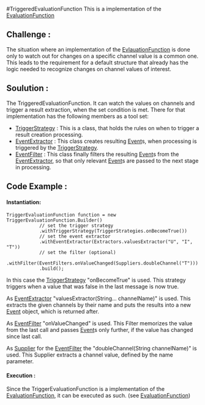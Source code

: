 #TriggeredEvaluationFunction
This is a implementation of the [EvaluationFunction](EVALUATION_FUNCTION.html)

## Challenge :

The situation where an implementation of the [EvlauationFunction](EVALUATION_FUNCTION.html) is done only to watch out for 
changes on a specific channel value is a common one. This leads to the requirement for a default structure that already has 
the logic needed to recognize changes on channel values of interest. 

## Soulution :

The TriggeredEvaluationFunction. It can watch the values on channels and trigger a result extraction, when the set 
condition is met. There for that implementation has the following members as a tool set:

 - [TriggerStrategy](TRIGGER_STRATEGY.html) : This is a class, that holds the rules on when to trigger a result creation 
 processing.
 - [EventExtractor](EVENT_EXTRACTOR.html) : This class creates resulting [Event](EVENT.html)s, when processing is triggered 
 by the [TriggerStrategy](TRIGGER_STRATEGY.html).
 - [EventFilter](EVENT_FILTER.html) : This class finally filters the resulting [Event](EVENT.html)s from the 
 [EventExtractor](EVENT_EXTRACTOR.html), so that only relevant [Event](EVENT.html)s are passed to the next stage in 
 processing.

## Code Example :

#### Instantiation:

```
TriggerEvaluationFunction function = new TriggerEvaluationFunction.Builder()
            // set the trigger strategy
            .withTriggerStrategy(TriggerStrategies.onBecomeTrue())
            // set the event extractor
            .withEventExtractor(Extractors.valuesExtractor("U", "I", "T"))
            // set the filter (optional)
            .withFilter(EventFilters.onValueChanged(Suppliers.doubleChannel("T")))
            .build();
```
In this case the [TriggerStrategy](TRIGGER_STRATEGY.html) \"onBecomeTrue" is used. This strategy triggers when a value that 
was false in the last message is now true.

As [EventExtractor](EVENT_EXTRACTOR.html) \"valuesExtractor(String\... channelName)" is used. This extracts the given 
channels by their name and puts the results into a new [Event](EVENT.html) object, which is returned after.

As [EventFilter](EVENT_FILTER.html) \"onValueChanged" is used. This Filter memorizes the value from the last call and 
passes [Event](EVENT.html)s only further, if the value has changed since last call.

As [Supplier](SUPPLIER.html) for the [EventFilter](EVENT_FILTER.html) the \"doubleChannel(String channelName)" is used. This 
Supplier extracts a channel value, defined by the name parameter.

#### Execution :

Since the TriggerEvaluationFunction is a implementation of the [EvaluationFunction](EVALUATION_FUNCTION.html), it can be 
executed as such. (see [EvaluationFunction](EVALUATION_FUNCTION.html))
